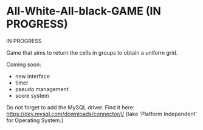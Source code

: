 # All-White-All-black-GAME (IN PROGRESS)
IN PROGRESS

Game that aims to return the cells in groups to obtain a uniform grid.

Coming soon:
- new interface
- timer
- pseudo management
- score system


Do not forget to add the MySQL driver.
Find it here: https://dev.mysql.com/downloads/connector/j/ (take 'Platform Independent' for Operating System.)

